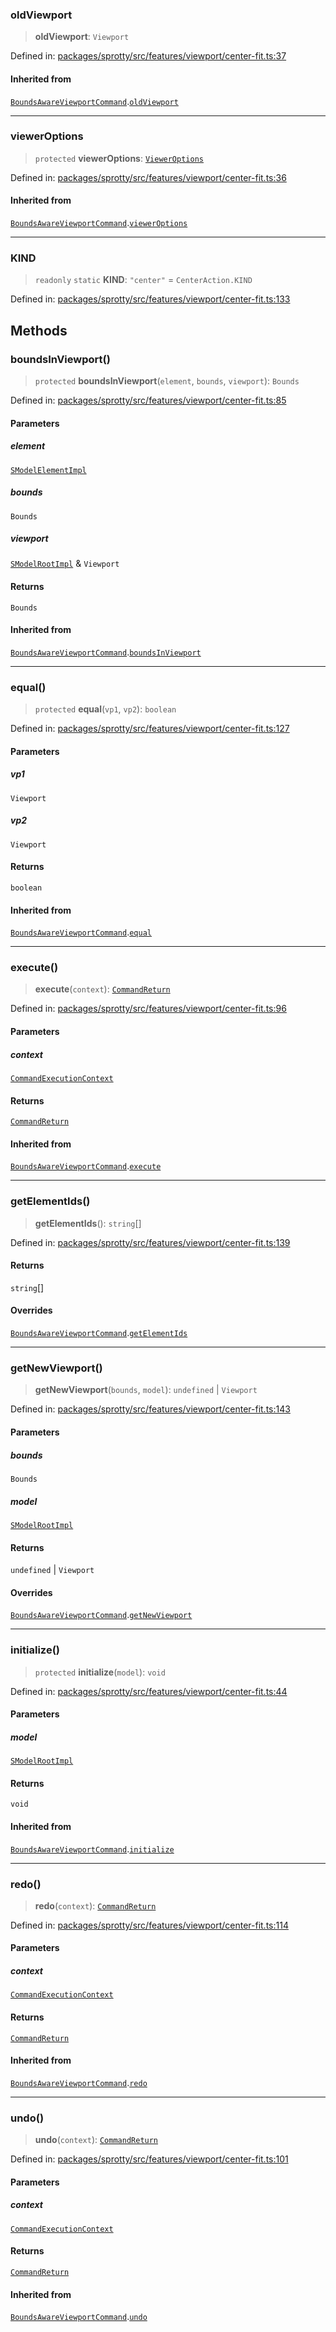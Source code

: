 
### oldViewport

> **oldViewport**: `Viewport`

Defined in: [packages/sprotty/src/features/viewport/center-fit.ts:37](https://github.com/eclipse-sprotty/sprotty/blob/f9b2433481cc27a1ac0c92d525a92039ae7f6c76/packages/sprotty/src/features/viewport/center-fit.ts#L37)

#### Inherited from

[`BoundsAwareViewportCommand`](../Class.BoundsAwareViewportCommand).[`oldViewport`](../Class.BoundsAwareViewportCommand.md#oldviewport)

***

### viewerOptions

> `protected` **viewerOptions**: [`ViewerOptions`](../Interface.ViewerOptions)

Defined in: [packages/sprotty/src/features/viewport/center-fit.ts:36](https://github.com/eclipse-sprotty/sprotty/blob/f9b2433481cc27a1ac0c92d525a92039ae7f6c76/packages/sprotty/src/features/viewport/center-fit.ts#L36)

#### Inherited from

[`BoundsAwareViewportCommand`](../Class.BoundsAwareViewportCommand).[`viewerOptions`](../Class.BoundsAwareViewportCommand.md#vieweroptions)

***

### KIND

> `readonly` `static` **KIND**: `"center"` = `CenterAction.KIND`

Defined in: [packages/sprotty/src/features/viewport/center-fit.ts:133](https://github.com/eclipse-sprotty/sprotty/blob/f9b2433481cc27a1ac0c92d525a92039ae7f6c76/packages/sprotty/src/features/viewport/center-fit.ts#L133)

## Methods

### boundsInViewport()

> `protected` **boundsInViewport**(`element`, `bounds`, `viewport`): `Bounds`

Defined in: [packages/sprotty/src/features/viewport/center-fit.ts:85](https://github.com/eclipse-sprotty/sprotty/blob/f9b2433481cc27a1ac0c92d525a92039ae7f6c76/packages/sprotty/src/features/viewport/center-fit.ts#L85)

#### Parameters

##### element

[`SModelElementImpl`](../Class.SModelElementImpl)

##### bounds

`Bounds`

##### viewport

[`SModelRootImpl`](../Class.SModelRootImpl) & `Viewport`

#### Returns

`Bounds`

#### Inherited from

[`BoundsAwareViewportCommand`](../Class.BoundsAwareViewportCommand).[`boundsInViewport`](../Class.BoundsAwareViewportCommand.md#boundsinviewport)

***

### equal()

> `protected` **equal**(`vp1`, `vp2`): `boolean`

Defined in: [packages/sprotty/src/features/viewport/center-fit.ts:127](https://github.com/eclipse-sprotty/sprotty/blob/f9b2433481cc27a1ac0c92d525a92039ae7f6c76/packages/sprotty/src/features/viewport/center-fit.ts#L127)

#### Parameters

##### vp1

`Viewport`

##### vp2

`Viewport`

#### Returns

`boolean`

#### Inherited from

[`BoundsAwareViewportCommand`](../Class.BoundsAwareViewportCommand).[`equal`](../Class.BoundsAwareViewportCommand.md#equal)

***

### execute()

> **execute**(`context`): [`CommandReturn`](../TypeAlias.CommandReturn)

Defined in: [packages/sprotty/src/features/viewport/center-fit.ts:96](https://github.com/eclipse-sprotty/sprotty/blob/f9b2433481cc27a1ac0c92d525a92039ae7f6c76/packages/sprotty/src/features/viewport/center-fit.ts#L96)

#### Parameters

##### context

[`CommandExecutionContext`](../Interface.CommandExecutionContext)

#### Returns

[`CommandReturn`](../TypeAlias.CommandReturn)

#### Inherited from

[`BoundsAwareViewportCommand`](../Class.BoundsAwareViewportCommand).[`execute`](../Class.BoundsAwareViewportCommand.md#execute)

***

### getElementIds()

> **getElementIds**(): `string`[]

Defined in: [packages/sprotty/src/features/viewport/center-fit.ts:139](https://github.com/eclipse-sprotty/sprotty/blob/f9b2433481cc27a1ac0c92d525a92039ae7f6c76/packages/sprotty/src/features/viewport/center-fit.ts#L139)

#### Returns

`string`[]

#### Overrides

[`BoundsAwareViewportCommand`](../Class.BoundsAwareViewportCommand).[`getElementIds`](../Class.BoundsAwareViewportCommand.md#getelementids)

***

### getNewViewport()

> **getNewViewport**(`bounds`, `model`): `undefined` \| `Viewport`

Defined in: [packages/sprotty/src/features/viewport/center-fit.ts:143](https://github.com/eclipse-sprotty/sprotty/blob/f9b2433481cc27a1ac0c92d525a92039ae7f6c76/packages/sprotty/src/features/viewport/center-fit.ts#L143)

#### Parameters

##### bounds

`Bounds`

##### model

[`SModelRootImpl`](../Class.SModelRootImpl)

#### Returns

`undefined` \| `Viewport`

#### Overrides

[`BoundsAwareViewportCommand`](../Class.BoundsAwareViewportCommand).[`getNewViewport`](../Class.BoundsAwareViewportCommand.md#getnewviewport)

***

### initialize()

> `protected` **initialize**(`model`): `void`

Defined in: [packages/sprotty/src/features/viewport/center-fit.ts:44](https://github.com/eclipse-sprotty/sprotty/blob/f9b2433481cc27a1ac0c92d525a92039ae7f6c76/packages/sprotty/src/features/viewport/center-fit.ts#L44)

#### Parameters

##### model

[`SModelRootImpl`](../Class.SModelRootImpl)

#### Returns

`void`

#### Inherited from

[`BoundsAwareViewportCommand`](../Class.BoundsAwareViewportCommand).[`initialize`](../Class.BoundsAwareViewportCommand.md#initialize)

***

### redo()

> **redo**(`context`): [`CommandReturn`](../TypeAlias.CommandReturn)

Defined in: [packages/sprotty/src/features/viewport/center-fit.ts:114](https://github.com/eclipse-sprotty/sprotty/blob/f9b2433481cc27a1ac0c92d525a92039ae7f6c76/packages/sprotty/src/features/viewport/center-fit.ts#L114)

#### Parameters

##### context

[`CommandExecutionContext`](../Interface.CommandExecutionContext)

#### Returns

[`CommandReturn`](../TypeAlias.CommandReturn)

#### Inherited from

[`BoundsAwareViewportCommand`](../Class.BoundsAwareViewportCommand).[`redo`](../Class.BoundsAwareViewportCommand.md#redo)

***

### undo()

> **undo**(`context`): [`CommandReturn`](../TypeAlias.CommandReturn)

Defined in: [packages/sprotty/src/features/viewport/center-fit.ts:101](https://github.com/eclipse-sprotty/sprotty/blob/f9b2433481cc27a1ac0c92d525a92039ae7f6c76/packages/sprotty/src/features/viewport/center-fit.ts#L101)

#### Parameters

##### context

[`CommandExecutionContext`](../Interface.CommandExecutionContext)

#### Returns

[`CommandReturn`](../TypeAlias.CommandReturn)

#### Inherited from

[`BoundsAwareViewportCommand`](../Class.BoundsAwareViewportCommand).[`undo`](../Class.BoundsAwareViewportCommand.md#undo)
